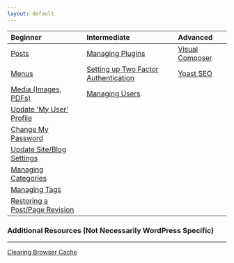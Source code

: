 ```yaml
---
layout: default
---
```


| Beginner                                                              | Intermediate                                                      | Advanced
|:----------------------------------------------------------------------|:------------------------------------------------------------------|:----------------------------
| [Posts](sections/posts/)                                      | [Managing Plugins](sections/plugins/)                     | [Visual Composer](sections/plugins/visual-composer)
| [Menus](sections/menus/)                                      | [Setting up Two Factor Authentication](sections/security/)| [Yoast SEO](sections/plugins/yoast-seo)
| [Media (Images, PDFs)](sections/media/)                       | [Managing Users](sections/users/)                         |
| [Update 'My User' Profile](sections/users#myProfile)         |
| [Change My Password](sections/users/#changePassword)          |
| [Update Site/Blog Settings](sections/settings/)               |
| [Managing Categories](sections/categories/)                   |
| [Managing Tags](sections/tags/)                               |
| [Restoring a Post/Page Revision](sections/posts#revisions)   |


### Additional Resources (Not Necessarily WordPress Specific)

* * *
 
[Clearing Browser Cache](https://blog.hubspot.com/marketing/clear-cache-cookies-history)
